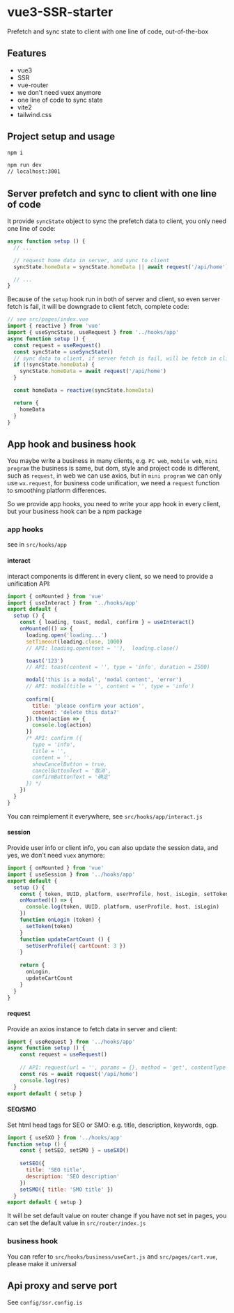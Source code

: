 # vue3-SSR-starter
Prefetch and sync state to client with one line of code, out-of-the-box
## Features
- vue3
- SSR
- vue-router
- we don't need vuex anymore
- one line of code to sync state
- vite2
- tailwind.css

## Project setup and usage
```bash
npm i
```
```bash
npm run dev
// localhost:3001
```

## Server prefetch and sync to client with one line of code
It provide `syncState` object to sync the prefetch data to client, 
you only need one line of code:
```javascript
async function setup () {
  // ...

  // request home data in server, and sync to client
  syncState.homeData = syncState.homeData || await request('/api/home')

  // ...
}
```
Because of the `setup` hook run in both of server and client,
so even server fetch is fail, it will be downgrade to client fetch,
complete code:
```javascript
// see src/pages/index.vue
import { reactive } from 'vue'
import { useSyncState, useRequest } from '../hooks/app'
async function setup () {
  const request = useRequest()
  const syncState = useSyncState()
  // sync data to client, if server fetch is fail, will be fetch in client, see index.html and server.js
  if (!syncState.homeData) {
    syncState.homeData = await request('/api/home')
  }

  const homeData = reactive(syncState.homeData)

  return {
    homeData
  }
}
```
## App hook and business hook
You maybe write a business in many clients, e.g. `PC web`, `mobile web`, `mini program`
the business is same, but dom, style and project code is different, such as `request`, in web we 
can use axios, but in `mini program` we can only use `wx.request`, for business code unification, 
we need a `request` function to smoothing platform differences.

So we provide app hooks, you need to write your app hook in every client, but your business 
hook can be a npm package

### app hooks
see in `src/hooks/app`
#### interact
interact components is different in every client, so we need to provide a unification API:
```javascript
import { onMounted } from 'vue'
import { useInteract } from '../hooks/app'
export default {
  setup () {
    const { loading, toast, modal, confirm } = useInteract()
    onMounted(() => {
      loading.open('loading...')
      setTimeout(loading.close, 1000)
      // API: loading.open(text = ''),  loading.close()

      toast('123')
      // API: toast(content = '', type = 'info', duration = 2500)

      modal('this is a modal', 'modal content', 'error')
      // API: modal(title = '', content = '', type = 'info')
  
      confirm({
        title: 'please confirm your action',
        content: 'delete this data?'
      }).then(action => {
        console.log(action)
      })
      /* API: confirm ({
        type = 'info',
        title = '',
        content = '',
        showCancelButton = true,
        cancelButtonText = '取消',
        confirmButtonText = '确定'
      }) */
    })
  }
}
```
You can reimplement it everywhere, see `src/hooks/app/interact.js`
#### session
Provide user info or client info, you can also update the session data, and yes, we don't need `vuex` anymore:
```javascript
import { onMounted } from 'vue'
import { useSession } from '../hooks/app'
export default {
  setup () {
    const { token, UUID, platform, userProfile, host, isLogin, setToken, setUserProfile } = useSession()
    onMounted(() => {
      console.log(token, UUID, platform, userProfile, host, isLogin)
    })
    function onLogin (token) {
      setToken(token)
    }
    function updateCartCount () {
      setUserProfile({ cartCount: 3 })
    }
  
    return {
      onLogin,
      updateCartCount
    }
  }
}
```
#### request
Provide an axios instance to fetch data in server and client:
```javascript
import { useRequest } from '../hooks/app'
async function setup () {
    const request = useRequest()
    
    // API: request(url = '', params = {}, method = 'get', contentType = 'form', headers = {}, responseType = 'json')
    const res = await request('/api/home')
    console.log(res)
  }
export default { setup }
```
#### SEO/SMO
Set html head tags for SEO or SMO: e.g. title, description, keywords, ogp.
```javascript
import { useSXO } from '../hooks/app'
function setup () {
    const { setSEO, setSMO } = useSXO()
    
    setSEO({
      title: 'SEO title',
      description: 'SEO description'
    })
    setSMO({ title: 'SMO title' })
  }
export default { setup }
```
It will be set default value on router change if you have not set in pages,
you can set the default value in `src/router/index.js`

### business hook
You can refer to `src/hooks/business/useCart.js` and `src/pages/cart.vue`, please make it universal

## Api proxy and serve port
See `config/ssr.config.is`

